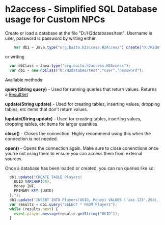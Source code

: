 # h2access - Simplified SQL Database usage for Custom NPCs
Create or load a database at the file "D:/H2databases/test". Username is user, password is password by writing either
```js
    var db1 = Java.type("org.baito.h2access.H2Access").create("D:/H2databes/test","user","password");
```
or writing
```js
  var dbClass = Java.type("org.baito.h2access.H2Access");
  var db1 = new dbClass("D:/H2databes/test","user","password");
```

Available methods:

**query(String query)** - Used for running queries that return values. Returns a [ResultSet](https://docs.oracle.com/javase/7/docs/api/java/sql/ResultSet.html)

**update(String update)** - Used for creating tables, inserting values, dropping tables, etc items that don't return values.

**lupdate(String update)** - Used for creating tables, inserting values, dropping tables, etc items for larger quanities.

**close()** - Closes the connection. Highly recommend using this when the connection is not needed.

**open()** - Opens the connection again. Make sure to close conenctions once you're not using them to ensure you can
access them from external sources.

Once a database has been loaded or created, you can run queries like so:
```js
  db1.update("CREATE TABLE Players(
    UUID VARCHAR(30),
    Money INT,
    PRIMARY KEY (UUID)
  );");
  db1.update("INSERT INTO Players(UUID, Money) VALUES ('abc-123',200),('zyx-987',10000);")
  var results = db1.query("SELECT * FROM Players");
  while (results.next) {
    event.player.message(results.getString("UUID"));
  }
```
